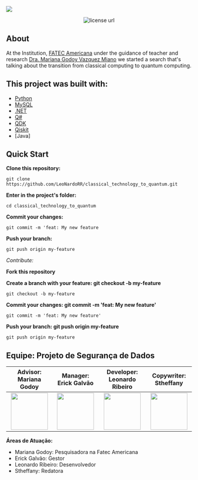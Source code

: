 <img src="https://github.com/LeoNardoRR/classical-technology-to-quantum/blob/main/img/computer.jpg?raw=true">

<p align="center">
  <a>
    <img alt="license url" src="https://img.shields.io/badge/License-GPL--3.0-green?style=for-the-badge&labelColor=1C1E26&color=FDDE4A">
  </a>
</p>

## About

<a>At the Institution, [FATEC Americana](https://www.fatec.edu.br/) under the guidance of teacher and research [Dra. Mariana Godoy Vazquez Miano](http://lattes.cnpq.br/1666058085031027) we started a search that's talking about the transition from classical computing to quantum computing.</a>

<!--
## Tests
-->

## This project was built with: 

- [Python](https://www.Python.com)
- [MySQL](https://www.mysql.com/)
- [.NET](https://dotnet.microsoft.com)
- [Q#](https://docs.microsoft.com/en-us/azure/quantum/overview-what-is-qsharp-and-qdk)
- [QDK](https://docs.microsoft.com/en-us/azure/quantum/overview-what-is-qsharp-and-qdk)
- [Qiskit ](https://qiskit.org/)
- [Java]

## Quick Start
**Clone this repository:**
 ```
 git clone https://github.com/LeoNardoRR/classical_technology_to_quantum.git
 ```
**Enter in the project's folder:**
 ```
 cd classical_technology_to_quantum
 ```
  
<!--
## 🧾	License
-->

 **Commit your changes:**
 
 ```
 git commit -m 'feat: My new feature
 ```
 
 **Push your branch:** 
 ```
 git push origin my-feature
 ```
 
*Contribute:*

**Fork this repository**

**Create a branch with your feature: git checkout -b my-feature**
```
git checkout -b my-feature
```

**Commit your changes: git commit -m 'feat: My new feature'**
```
git commit -m 'feat: My new feature'
```

**Push your branch: git push origin my-feature**
```
git push origin my-feature
```

## **Equipe: Projeto de Segurança de Dados**

| Advisor: Mariana Godoy | Manager: Erick Galvão | Developer: Leonardo Ribeiro | Copywriter: Stheffany |
| :---: | :---: | :---: | :---: |
| [<img src="http://servicosweb.cnpq.br/wspessoa/servletrecuperafoto?tipo=1&id=K4757651T6" width="100">](http://lattes.cnpq.br/1666058085031027) | [<img src="https://avatars.githubusercontent.com/u/113725094?v=4" width="100">](https://github.com/erickgalvao04) | [<img src="https://avatars.githubusercontent.com/u/103374280?s=400&u=c3cdc076153d0ab15fa3aa2612f7f8c71c215c02&v=4" width="100">](https://github.com/LeoNardoRR) | [<img src="https://avatars.githubusercontent.com/u/90808245?v=4" width="100">](https://github.com/stheffani) |

**Áreas de Atuação:**
- Mariana Godoy: Pesquisadora na Fatec Americana
- Erick Galvão: Gestor
- Leonardo Ribeiro: Desenvolvedor
- Stheffany: Redatora





